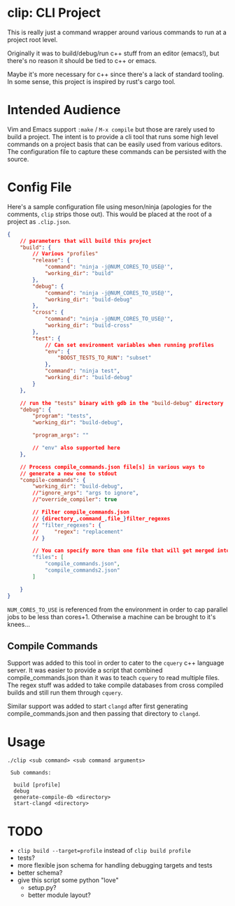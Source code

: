 # clip: CLI Project

This is really just a command wrapper around various commands to run
at a project root level.

Originally it was to build/debug/run c++ stuff from an editor
(emacs!), but there's no reason it should be tied to c++ or emacs.

Maybe it's more necessary for c++ since there's a lack of standard
tooling.  In some sense, this project is inspired by rust's cargo
tool.

# Intended Audience

Vim and Emacs support `:make` / `M-x compile` but those are rarely used to
build a project.  The intent is to provide a cli tool that runs some
high level commands on a project basis that can be easily used from
various editors.  The configuration file to capture these commands can
be persisted with the source.

# Config File

Here's a sample configuration file using meson/ninja (apologies for
the comments, `clip` strips those out).  This would be placed at the
root of a project as `.clip.json`.

```json
{
    // parameters that will build this project
    "build": {
        // Various "profiles"
        "release": {
            "command": "ninja -j@NUM_CORES_TO_USE@'",
            "working_dir": "build"
        },
        "debug": {
            "command": "ninja -j@NUM_CORES_TO_USE@'",
            "working_dir": "build-debug"
        },
        "cross": {
            "command": "ninja -j@NUM_CORES_TO_USE@'",
            "working_dir": "build-cross"
        },
        "test": {
            // Can set environment variables when running profiles
            "env": {
                "BOOST_TESTS_TO_RUN": "subset"
            },
            "command": "ninja test",
            "working_dir": "build-debug"
        }
    },

    // run the "tests" binary with gdb in the "build-debug" directory
    "debug": {
        "program": "tests",
        "working_dir": "build-debug",

        "program_args": ""

        // "env" also supported here
    },

    // Process compile_commands.json file[s] in various ways to
    // generate a new one to stdout
    "compile-commands": {
        "working_dir": "build-debug",
        //"ignore_args": "args to ignore",
        //"override_compiler": true

        // Filter compile_commands.json
        // {directory_,command_,file_}filter_regexes
        // "filter_regexes": {
        //     "regex": "replacement"
        // }

        // You can specify more than one file that will get merged into one
        "files": [
            "compile_commands.json",
            "compile_commands2.json"
        ]

    }
}
```

`NUM_CORES_TO_USE` is referenced from the environment in order to cap
parallel jobs to be less than cores+1.  Otherwise a machine can be
brought to it's knees...

## Compile Commands

Support was added to this tool in order to cater to the `cquery` c++
language server.  It was easier to provide a script that combined
compile_commands.json than it was to teach `cquery` to read multiple
files.  The regex stuff was added to take compile databases from cross
compiled builds and still run them through `cquery`.

Similar support was added to start `clangd` after first generating
compile_commands.json and then passing that directory to `clangd`.

# Usage

```
./clip <sub command> <sub command arguments>

 Sub commands:

  build [profile]
  debug
  generate-compile-db <directory>
  start-clangd <directory>
```

# TODO

* `clip build --target=profile` instead of `clip build profile`
* tests?
* more flexible json schema for handling debugging targets and tests
* better schema?
* give this script some python "love"
  * setup.py?
  * better module layout?
